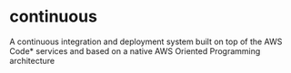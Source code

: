# continuous
A continuous integration and deployment system built on top of the AWS Code* services and based on a native AWS Oriented Programming architecture
